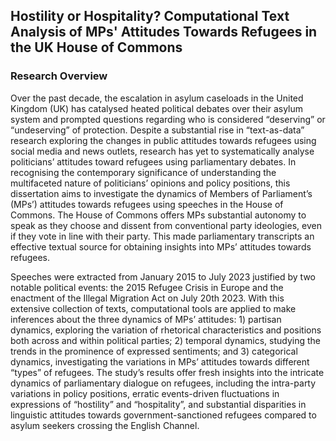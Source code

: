 ## Hostility or Hospitality? Computational Text Analysis of MPs' Attitudes Towards Refugees in the UK House of Commons 


### Research Overview
Over the past decade, the escalation in asylum caseloads in the United Kingdom (UK) has catalysed heated political debates over their asylum system and prompted questions regarding who is considered “deserving” or “undeserving” of protection. Despite a substantial rise in “text-as-data” research exploring the changes in public attitudes towards refugees using social media and news outlets, research has yet to systematically analyse politicians’ attitudes toward refugees using parliamentary debates. In recognising the contemporary significance of understanding the multifaceted nature of politicians’ opinions and policy positions, this dissertation aims to investigate the dynamics of Members of Parliament’s (MPs’) attitudes towards refugees using speeches in the House of Commons. The House of Commons offers MPs substantial autonomy to speak as they choose and dissent from conventional party ideologies, even if they vote in line with their party. This made parliamentary transcripts an effective textual source for obtaining insights into MPs’ attitudes towards refugees. 

Speeches were extracted from January 2015 to July 2023 justified by two notable political events: the 2015 Refugee Crisis in Europe and the enactment of the Illegal Migration Act on July 20th 2023. With this extensive collection of texts, computational tools are applied to make inferences about the three dynamics of MPs’ attitudes: 1) partisan dynamics, exploring the variation of rhetorical characteristics and positions both across and within political parties; 2) temporal dynamics, studying the trends in the prominence of expressed sentiments; and 3) categorical dynamics, investigating the variations in MPs’ attitudes towards different “types” of refugees. The study’s results offer fresh insights into the intricate dynamics of parliamentary dialogue on refugees, including the intra-party variations in policy positions, erratic events-driven fluctuations in expressions of “hostility” and “hospitality”, and substantial disparities in linguistic attitudes towards government-sanctioned refugees compared to asylum seekers crossing the English Channel. 

